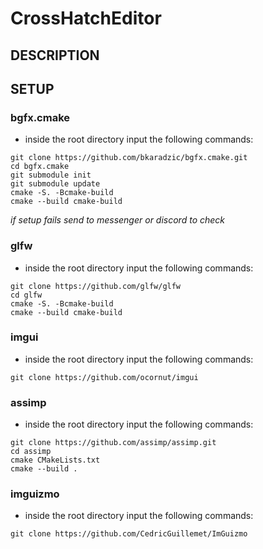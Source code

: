 # CrossHatchEditor
 
## DESCRIPTION

## SETUP 

### bgfx.cmake

- inside the root directory input the following commands:
```
git clone https://github.com/bkaradzic/bgfx.cmake.git
cd bgfx.cmake
git submodule init
git submodule update
cmake -S. -Bcmake-build
cmake --build cmake-build
```
*if setup fails send to messenger or discord to check*

### glfw

- inside the root directory input the following commands:
```
git clone https://github.com/glfw/glfw
cd glfw
cmake -S. -Bcmake-build
cmake --build cmake-build
```

### imgui

- inside the root directory input the following commands:
```
git clone https://github.com/ocornut/imgui
```

### assimp

- inside the root directory input the following commands:
```
git clone https://github.com/assimp/assimp.git
cd assimp
cmake CMakeLists.txt
cmake --build .
```

### imguizmo

- inside the root directory input the following commands:
```
git clone https://github.com/CedricGuillemet/ImGuizmo
```